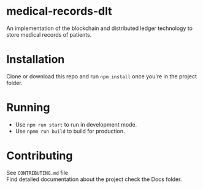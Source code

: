 # medical-records-dlt
An implementation of the blockchain and distributed ledger technology to store medical records of patients.

# Installation
Clone or download this repo and run
``` npm install ```
once you're in the project folder.

# Running
* Use ``` npm run start ``` to run in development mode.
* Use ``` npmm run build ``` to build for production.

# Contributing
See `CONTRIBUTING.md` file   
Find detailed documentation about the project check the Docs folder.
